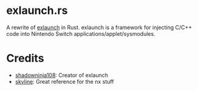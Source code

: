 # exlaunch.rs
A rewrite of [exlaunch](https://github.com/shadowninja108/exlaunch) in Rust.
exlaunch is a framework for injecting C/C++ code into Nintendo Switch applications/applet/sysmodules.

# Credits
- [shadowninja108](https://github.com/shadowninja108): Creator of exlaunch
- [skyline](https://github.com/skyline-dev/skyline/blob/rust-rewrite): Great reference for the nx stuff